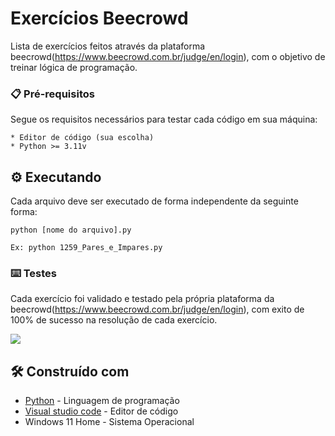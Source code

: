 # Exercícios Beecrowd

Lista de exercícios feitos através da plataforma beecrowd(https://www.beecrowd.com.br/judge/en/login), com o objetivo de treinar lógica de programação.

### 📋 Pré-requisitos

Segue os requisitos necessários para testar cada código em sua máquina:

```
* Editor de código (sua escolha)
* Python >= 3.11v
```

## ⚙️ Executando

Cada arquivo deve ser executado de forma independente da seguinte forma:

```
python [nome do arquivo].py

Ex: python 1259_Pares_e_Impares.py
```

### ⌨️ Testes

Cada exercício foi validado e testado pela própria plataforma da beecrowd(https://www.beecrowd.com.br/judge/en/login), com exito de 100% de sucesso na resolução de cada exercício.

<img src="https://github.com/LucasSouzaG/exercise-beecrowd/assets/66741091/b8ec25b2-b8a7-4363-9e9d-8c1b2b17e491">

## 🛠️ Construído com

* [Python](https://www.python.org) - Linguagem de programação
* [Visual studio code](https://code.visualstudio.com) - Editor de código
* Windows 11 Home - Sistema Operacional
